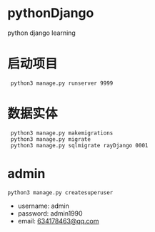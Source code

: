 # pythonDjango
python django learning


# 启动项目
     python3 manage.py runserver 9999

# 数据实体
     python3 manage.py makemigrations
     python3 manage.py migrate
     python3 manage.py sqlmigrate rayDjango 0001
     
# admin
    python3 manage.py createsuperuser 
* username: admin
* password: admin1990
* email: 634178463@qq.com